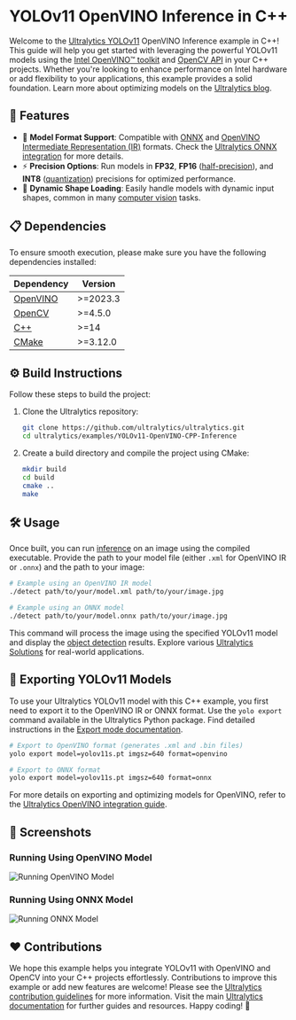 # YOLOv11 OpenVINO Inference in C++

Welcome to the [Ultralytics YOLOv11](https://docs.ultralytics.com/models/yolov11/) OpenVINO Inference example in C++! This guide will help you get started with leveraging the powerful YOLOv11 models using the [Intel OpenVINO™ toolkit](https://docs.openvino.ai/) and [OpenCV API](https://docs.opencv.org/) in your C++ projects. Whether you're looking to enhance performance on Intel hardware or add flexibility to your applications, this example provides a solid foundation. Learn more about optimizing models on the [Ultralytics blog](https://www.ultralytics.com/blog).

## 🌟 Features

- 🚀 **Model Format Support**: Compatible with [ONNX](https://onnx.ai/) and [OpenVINO Intermediate Representation (IR)](https://docs.openvino.ai/2023.3/openvino_docs_MO_DG_IR_and_opsets.html) formats. Check the [Ultralytics ONNX integration](https://docs.ultralytics.com/integrations/onnx/) for more details.
- ⚡ **Precision Options**: Run models in **FP32**, **FP16** ([half-precision](https://www.ultralytics.com/glossary/half-precision)), and **INT8** ([quantization](https://www.ultralytics.com/glossary/model-quantization)) precisions for optimized performance.
- 🔄 **Dynamic Shape Loading**: Easily handle models with dynamic input shapes, common in many [computer vision](https://www.ultralytics.com/glossary/computer-vision-cv) tasks.

## 📋 Dependencies

To ensure smooth execution, please make sure you have the following dependencies installed:

| Dependency                                            | Version  |
| ----------------------------------------------------- | -------- |
| [OpenVINO](https://docs.openvino.ai/latest/home.html) | >=2023.3 |
| [OpenCV](https://opencv.org/)                         | >=4.5.0  |
| [C++](https://en.cppreference.com/w/)                 | >=14     |
| [CMake](https://cmake.org/documentation/)             | >=3.12.0 |

## ⚙️ Build Instructions

Follow these steps to build the project:

1.  Clone the Ultralytics repository:

    ```bash
    git clone https://github.com/ultralytics/ultralytics.git
    cd ultralytics/examples/YOLOv11-OpenVINO-CPP-Inference
    ```

2.  Create a build directory and compile the project using CMake:
    ```bash
    mkdir build
    cd build
    cmake ..
    make
    ```

## 🛠️ Usage

Once built, you can run [inference](https://www.ultralytics.com/glossary/real-time-inference) on an image using the compiled executable. Provide the path to your model file (either `.xml` for OpenVINO IR or `.onnx`) and the path to your image:

```bash
# Example using an OpenVINO IR model
./detect path/to/your/model.xml path/to/your/image.jpg

# Example using an ONNX model
./detect path/to/your/model.onnx path/to/your/image.jpg
```

This command will process the image using the specified YOLOv11 model and display the [object detection](https://www.ultralytics.com/glossary/object-detection) results. Explore various [Ultralytics Solutions](https://docs.ultralytics.com/solutions/) for real-world applications.

## 🔄 Exporting YOLOv11 Models

To use your Ultralytics YOLOv11 model with this C++ example, you first need to export it to the OpenVINO IR or ONNX format. Use the `yolo export` command available in the Ultralytics Python package. Find detailed instructions in the [Export mode documentation](https://docs.ultralytics.com/modes/export/).

```bash
# Export to OpenVINO format (generates .xml and .bin files)
yolo export model=yolov11s.pt imgsz=640 format=openvino

# Export to ONNX format
yolo export model=yolov11s.pt imgsz=640 format=onnx
```

For more details on exporting and optimizing models for OpenVINO, refer to the [Ultralytics OpenVINO integration guide](https://docs.ultralytics.com/integrations/openvino/).

## 📸 Screenshots

### Running Using OpenVINO Model

![Running OpenVINO Model](https://github.com/ultralytics/ultralytics/assets/76827698/2d7cf201-3def-4357-824c-12446ccf85a9)

### Running Using ONNX Model

![Running ONNX Model](https://github.com/ultralytics/ultralytics/assets/76827698/9b90031c-cc81-4cfb-8b34-c619e09035a7)

## ❤️ Contributions

We hope this example helps you integrate YOLOv11 with OpenVINO and OpenCV into your C++ projects effortlessly. Contributions to improve this example or add new features are welcome! Please see the [Ultralytics contribution guidelines](https://docs.ultralytics.com/help/contributing/) for more information. Visit the main [Ultralytics documentation](https://docs.ultralytics.com/) for further guides and resources. Happy coding! 🚀
